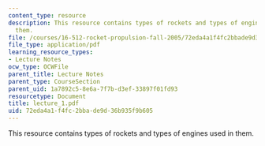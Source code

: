 ```yaml
---
content_type: resource
description: This resource contains types of rockets and types of engines used in
  them.
file: /courses/16-512-rocket-propulsion-fall-2005/72eda4a1f4fc2bbade9d36b935f9b605_lecture_1.pdf
file_type: application/pdf
learning_resource_types:
- Lecture Notes
ocw_type: OCWFile
parent_title: Lecture Notes
parent_type: CourseSection
parent_uid: 1a7892c5-8e6a-7f7b-d3ef-33897f01fd93
resourcetype: Document
title: lecture_1.pdf
uid: 72eda4a1-f4fc-2bba-de9d-36b935f9b605
---
```

This resource contains types of rockets and types of engines used in them.

